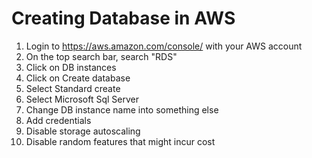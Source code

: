 # Creating Database in AWS
1. Login to https://aws.amazon.com/console/ with your AWS account
2. On the top search bar, search "RDS"
3. Click on DB instances
4. Click on Create database
5. Select Standard create
6. Select Microsoft Sql Server
7. Change DB instance name into something else
8. Add credentials
9. Disable storage autoscaling
10. Disable random features that might incur cost